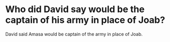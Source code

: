 # Who did David say would be the captain of his army in place of Joab?

David said Amasa would be captain of the army in place of Joab.
